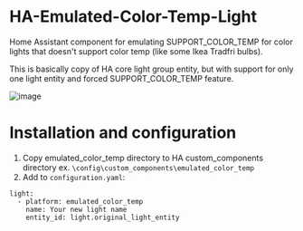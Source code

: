 # HA-Emulated-Color-Temp-Light
Home Assistant component for emulating SUPPORT_COLOR_TEMP for color lights that doesn't support color temp (like some Ikea Tradfri bulbs).

This is basically copy of HA core light group entity, but with support for only one light entity and forced SUPPORT_COLOR_TEMP feature.

![image](https://user-images.githubusercontent.com/20594810/111164606-82c1d480-859e-11eb-87a8-f1af0a7c2a2f.png)


# Installation and configuration
1. Copy emulated_color_temp directory to HA custom_components directory ex. `\config\custom_components\emulated_color_temp`
2. Add to `configuration.yaml`:
```
light:
  - platform: emulated_color_temp
    name: Your new light name
    entity_id: light.original_light_entity
```


